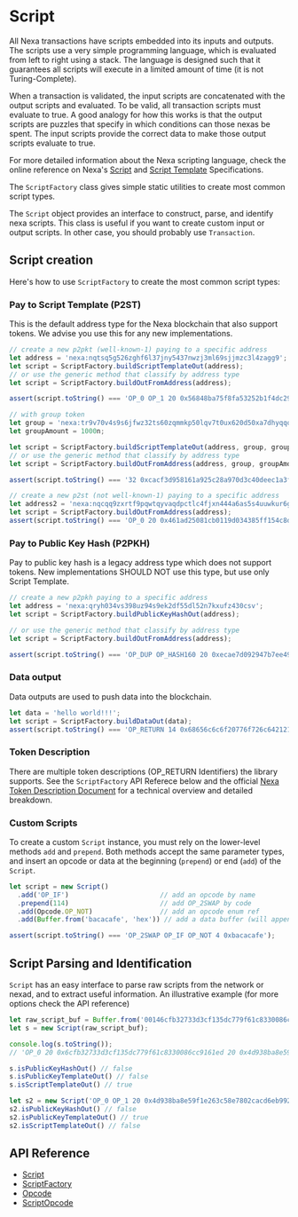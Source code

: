# Script

All Nexa transactions have scripts embedded into its inputs and outputs.  The scripts use a very simple programming language, which is evaluated from left to right using a stack. The language is designed such that it guarantees all scripts will execute in a limited amount of time (it is not Turing-Complete).

When a transaction is validated, the input scripts are concatenated with the output scripts and evaluated. To be valid, all transaction scripts must evaluate to true.  A good analogy for how this works is that the output scripts are puzzles that specify in which conditions can those nexas be spent. The input scripts provide the correct data to make those output scripts evaluate to true.

For more detailed information about the Nexa scripting language, check the online reference on Nexa's [Script](https://spec.nexa.org/script/1script/) and [Script Template](https://spec.nexa.org/addresses/scriptTemplates/) Specifications.

The `ScriptFactory` class gives simple static utilities to create most common script types.

The `Script` object provides an interface to construct, parse, and identify nexa scripts. This class is useful if you want to create custom input or output scripts. In other case, you should probably use `Transaction`.

## Script creation

Here's how to use `ScriptFactory` to create the most common script types:

### Pay to Script Template (P2ST)

This is the default address type for the Nexa blockchain that also support tokens.
We advise you use this for any new implementations.

```ts
// create a new p2pkt (well-known-1) paying to a specific address
let address = 'nexa:nqtsq5g526zghf6l37jny5437nwzj3ml69sjjmzc3l4zagg9';
let script = ScriptFactory.buildScriptTemplateOut(address);
// or use the generic method that classify by address type
let script = ScriptFactory.buildOutFromAddress(address);

assert(script.toString() === 'OP_0 OP_1 20 0x56848ba75f8fa53252b1f4dc29477fd161296c58');

// with group token
let group = 'nexa:tr9v70v4s9s6jfwz32ts60zqmmkp50lqv7t0ux620d50xa7dhyqqqcg6kdm6f';
let groupAmount = 1000n;

let script = ScriptFactory.buildScriptTemplateOut(address, group, groupAmount);
// or use the generic method that classify by address type
let script = ScriptFactory.buildOutFromAddress(address, group, groupAmount);

assert(script.toString() === '32 0xcacf3d958161a925c28a970d3c40deec1a3fe06796fe1b4a7b68f377cdb90000 2 0xe803 OP_1 20 0x56848ba75f8fa53252b1f4dc29477fd161296c58');

// create a new p2st (not well-known-1) paying to a specific address
let address2 = 'nexa:nqcqq9zxrtf9pqwtqyvaqdpctlc4fjxn444a6as5s4uuwkur6gsckl6l6cv9dn3xuuhp0aqdqwpr5pzjjyzue07u';
let script = ScriptFactory.buildOutFromAddress(address);
assert(script.toString() === 'OP_0 20 0x461ad25081cb0119d034385ff154c8d3ad6bdd76 20 0x8579c75b83d2218b7f5fd61856ce26e72e17f40d 3 0x823a04 OP_2');
```

### Pay to Public Key Hash (P2PKH)

Pay to public key hash is a legacy address type which does not support tokens.
New implementations SHOULD NOT use this type, but use only Script Template.

```ts
// create a new p2pkh paying to a specific address
let address = 'nexa:qryh034vs398uz94s9ek2df55dl52n7kxufz430csv';
let script = ScriptFactory.buildPublicKeyHashOut(address);

// or use the generic method that classify by address type
let script = ScriptFactory.buildOutFromAddress(address);

assert(script.toString() === 'OP_DUP OP_HASH160 20 0xecae7d092947b7ee4998e254aa48900d26d2ce1d OP_EQUALVERIFY OP_CHECKSIG');
```

### Data output

Data outputs are used to push data into the blockchain.

```ts
let data = 'hello world!!!';
let script = ScriptFactory.buildDataOut(data);
assert(script.toString() === 'OP_RETURN 14 0x68656c6c6f20776f726c64212121');
```

### Token Description

There are multiple token descriptions (OP_RETURN Identifiers) the library supports. See the `ScriptFactory` API Referece below and the official [Nexa Token Description Document](https://spec.nexa.org/tokens/tokenDescription/) for a technical overview and detailed breakdown.

### Custom Scripts

To create a custom `Script` instance, you must rely on the lower-level methods `add` and `prepend`. Both methods accept the same parameter types, and insert an opcode or data at the beginning (`prepend`) or end (`add`) of the `Script`.

```ts
let script = new Script()
  .add('OP_IF')                       // add an opcode by name
  .prepend(114)                       // add OP_2SWAP by code
  .add(Opcode.OP_NOT)                 // add an opcode enum ref
  .add(Buffer.from('bacacafe', 'hex')) // add a data buffer (will append the size of the push operation first)

assert(script.toString() === 'OP_2SWAP OP_IF OP_NOT 4 0xbacacafe');
```

## Script Parsing and Identification

`Script` has an easy interface to parse raw scripts from the network or nexad, and to extract useful information. An illustrative example (for more options check the API reference)

```ts
let raw_script_buf = Buffer.from('00146cfb32733d3cf135dc779f61c8330086cc9161ed144d938ba8e59f1e263c58e7802cacd6eb992e7f47', 'hex');
let s = new Script(raw_script_buf);

console.log(s.toString());
// 'OP_0 20 0x6cfb32733d3cf135dc779f61c8330086cc9161ed 20 0x4d938ba8e59f1e263c58e7802cacd6eb992e7f47'

s.isPublicKeyHashOut() // false
s.isPublicKeyTemplateOut() // false
s.isScriptTemplateOut() // true

let s2 = new Script('OP_0 OP_1 20 0x4d938ba8e59f1e263c58e7802cacd6eb992e7f47');
s2.isPublicKeyHashOut() // false
s2.isPublicKeyTemplateOut() // true
s2.isScriptTemplateOut() // false
```

## API Reference
- [Script](api/classes/Script.md)
- [ScriptFactory](api/classes/ScriptFactory.md)
- [Opcode](api/enumerations/Opcode.md)
- [ScriptOpcode](api/classes/ScriptOpcode.md)